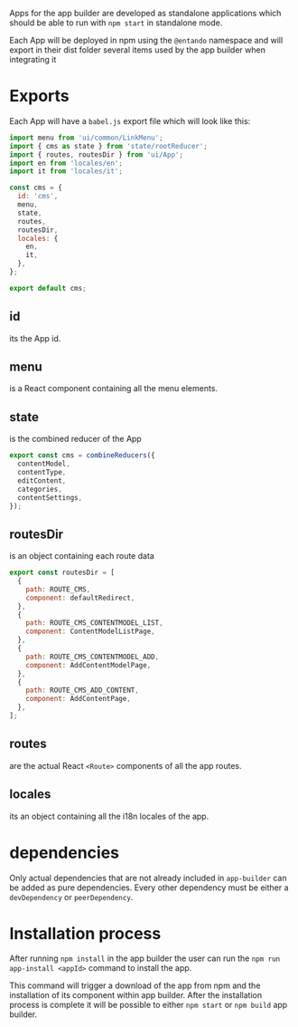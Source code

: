 Apps for the app builder are developed as standalone applications which should be able to run with `npm start` in standalone mode.

Each App will be deployed in npm using the `@entando` namespace and will export in their dist folder several items used by the app builder when integrating it

# Exports
Each App will have a `babel.js` export file which will look like this:

```js
import menu from 'ui/common/LinkMenu';
import { cms as state } from 'state/rootReducer';
import { routes, routesDir } from 'ui/App';
import en from 'locales/en';
import it from 'locales/it';

const cms = {
  id: 'cms',
  menu,
  state,
  routes,
  routesDir,
  locales: {
    en,
    it,
  },
};

export default cms;
```

## id
its the App id.

## menu
is a React component containing all the menu elements.

## state
is the combined reducer of the App

```js
export const cms = combineReducers({
  contentModel,
  contentType,
  editContent,
  categories,
  contentSettings,
});
```

## routesDir
is an object containing each route data

```js
export const routesDir = [
  {
    path: ROUTE_CMS,
    component: defaultRedirect,
  },
  {
    path: ROUTE_CMS_CONTENTMODEL_LIST,
    component: ContentModelListPage,
  },
  {
    path: ROUTE_CMS_CONTENTMODEL_ADD,
    component: AddContentModelPage,
  },
  {
    path: ROUTE_CMS_ADD_CONTENT,
    component: AddContentPage,
  },
];
```

## routes
are the actual React `<Route>` components of all the app routes.

## locales
its an object containing all the i18n locales of the app.

# dependencies
Only actual dependencies that are not already included in `app-builder` can be added as pure dependencies.
Every other dependency must be either a `devDependency` or `peerDependency`.

# Installation process

After running `npm install` in the app builder the user can run the `npm run app-install <appId>` command to install the app.

This command will trigger a download of the app from npm and the installation of its component within app builder.
After the installation process is complete it will be possible to either `npm start` or `npm build` app builder.
